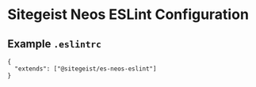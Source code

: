 # Sitegeist Neos ESLint Configuration

## Example `.eslintrc`

```
{
  "extends": ["@sitegeist/es-neos-eslint"]
}
```